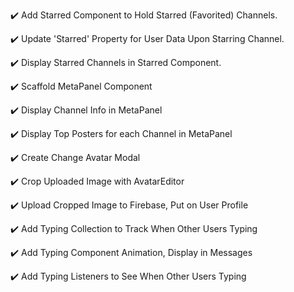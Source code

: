 :heavy_check_mark: Add Starred Component to Hold Starred (Favorited) Channels.

:heavy_check_mark: Update 'Starred' Property for User Data Upon Starring Channel.

:heavy_check_mark: Display Starred Channels in Starred Component.

:heavy_check_mark: Scaffold MetaPanel Component

:heavy_check_mark: Display Channel Info in MetaPanel

:heavy_check_mark: Display Top Posters for each Channel in MetaPanel

:heavy_check_mark: Create Change Avatar Modal

:heavy_check_mark: Crop Uploaded Image with AvatarEditor

:heavy_check_mark: Upload Cropped Image to Firebase, Put on User Profile

:heavy_check_mark: Add Typing Collection to Track When Other Users Typing

:heavy_check_mark: Add Typing Component Animation, Display in Messages

:heavy_check_mark: Add Typing Listeners to See When Other Users Typing
